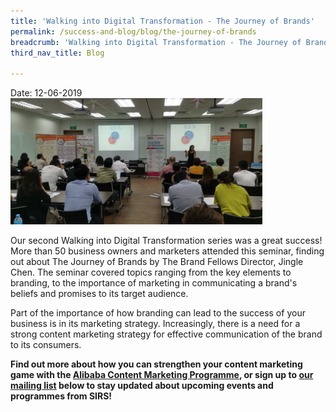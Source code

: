 ```yaml
---
title: 'Walking into Digital Transformation - The Journey of Brands'
permalink: /success-and-blog/blog/the-journey-of-brands
breadcrumb: 'Walking into Digital Transformation - The Journey of Brands'
third_nav_title: Blog

---
```


Date:   12-06-2019
<img src="/images/images-2021/Blog_2019_TheJourneyOfBrands.jpg" style="width:80%;max-width:1000px;">

<p>Our second Walking into Digital Transformation series was a great success! More than 50 business owners and marketers attended this seminar, finding out about The Journey 
  of Brands by The Brand Fellows Director, Jingle Chen. The seminar covered topics ranging from the key elements to branding, to the importance of marketing in communicating 
  a brand's beliefs and promises to its target audience.</p>

<p>Part of the importance of how branding can lead to the success of your business is in its marketing strategy. Increasingly, there is a need for a strong content marketing 
  strategy for effective communication of the brand to its consumers.</p>
  
<b>Find out more about how you can strengthen your content marketing game with the 
  <a href="/digital-programmes/alibaba-business-school/alibaba-content-marketing-programme">Alibaba Content Marketing Programme</a>, 
  or sign up to <a href="/subscribe">our mailing list</a> below to stay updated about upcoming events and programmes from SIRS!</b>
